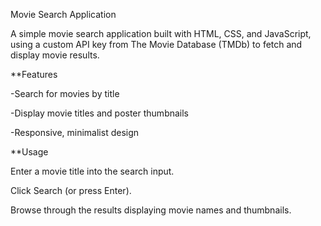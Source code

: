 Movie Search Application

A simple movie search application built with HTML, CSS, and JavaScript, using a custom API key from The Movie Database (TMDb) to fetch and display movie results.

**Features

-Search for movies by title

-Display movie titles and poster thumbnails

-Responsive, minimalist design

**Usage

Enter a movie title into the search input.

Click Search (or press Enter).

Browse through the results displaying movie names and thumbnails.


